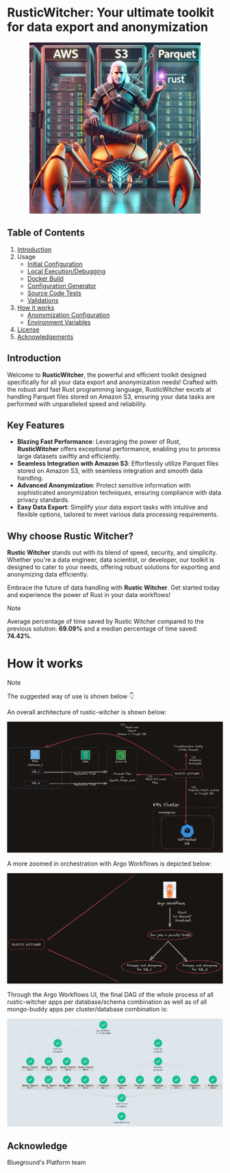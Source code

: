 # RusticWitcher: Your ultimate toolkit for data export and anonymization

<p align="center">
<img src="https://raw.githubusercontent.com/bluegroundltd/rustic-witcher/refs/heads/main/docs/images/rustic_witcher_icon.png" height="400" />
</p>

## Table of Contents
1. [Introduction](#introduction)
2. Usage
    - [Initial Configuration](docs/INITIAL_CONFIG.md)
    - [Local Execution/Debugging](docs/LOCAL_EXECUTION.md)
    - [Docker Build](docs/DOCKER_BUILD.md)
    - [Configuration Generator](docs/CONFIG_GENERATOR_CLI.md)
    - [Source Code Tests](docs/SOURCE_CODE_TESTS.md)
    - [Validations](docs/VALIDATIONS_CONFIG.md)
3. [How it works](#how-it-works)
    - [Anonymization Configuration](docs/ANONYMIZATION_CONFIG.md)
    - [Environment Variables](docs/ENVIRONMENT_VARIABLES.md)
4. [License](LICENSE)
5. [Acknowledgements](#acknowledge)

## Introduction

Welcome to **RusticWitcher**, the powerful and efficient toolkit designed specifically for all your data export and anonymization needs! Crafted with the robust and fast Rust programming language, RusticWitcher excels at handling Parquet files stored on Amazon S3, ensuring your data tasks are performed with unparalleled speed and reliability.

## Key Features

- **Blazing Fast Performance**: Leveraging the power of Rust, **RusticWitcher** offers exceptional performance, enabling you to process large datasets swiftly and efficiently.
- **Seamless Integration with Amazon S3**: Effortlessly utilize Parquet files stored on Amazon S3, with seamless integration and smooth data handling.
- **Advanced Anonymization**: Protect sensitive information with sophisticated anonymization techniques, ensuring compliance with data privacy standards.
- **Easy Data Export**: Simplify your data export tasks with intuitive and flexible options, tailored to meet various data processing requirements.

## Why choose Rustic Witcher?

**Rustic Witcher** stands out with its blend of speed, security, and simplicity. Whether you're a data engineer, data scientist, or developer, our toolkit is designed to cater to your needs, offering robust solutions for exporting and anonymizing data efficiently.

Embrace the future of data handling with **Rustic Witcher**. Get started today and experience the power of Rust in your data workflows!

> [!NOTE]
> Average percentage of time saved by Rustic Witcher compared to the previous solution: **69.09%** and a median percentage of time saved: **74.42%**.

# How it works

> [!NOTE]
> The suggested way of use is shown below :point_down:


An overall architecture of rustic-witcher is shown below:

![Architecture Overview](./docs/images/rustic_witcher_overview.png)

A more zoomed in orchestration with Argo Workflows is depicted below:

![Orchestration with Argo Workflows](./docs/images/rustic_witcher_zoom_in.png)

Through the Argo Workflows UI, the final DAG of the whole process of all rustic-witcher apps per database/schema combination as well as of all mongo-buddy apps per cluster/database combination is:

![Final Argo Workflows DAG](./docs/images/argo_workflows_data_export_dag.png)

## Acknowledge
Blueground's Platform team
